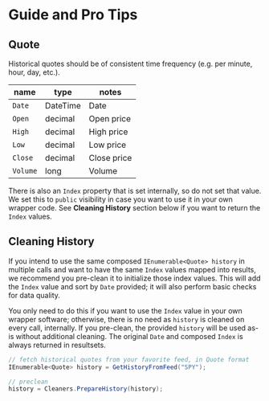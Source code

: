 ﻿# Guide and Pro Tips

## Quote

Historical quotes should be of consistent time frequency (e.g. per minute, hour, day, etc.).

| name | type | notes
| -- |-- |--
| `Date` | DateTime | Date
| `Open` | decimal | Open price
| `High` | decimal | High price
| `Low` | decimal | Low price
| `Close` | decimal | Close price
| `Volume` | long | Volume

There is also an `Index` property that is set internally, so do not set that value.  We set this to `public` visibility in case you want to use it in your own wrapper code.  See **Cleaning History** section below if you want to return the `Index` values.

## Cleaning History

If you intend to use the same composed `IEnumerable<Quote> history` in multiple calls and want to have the same `Index` values mapped into results, we recommend you pre-clean it to initialize those index values.  This will add the `Index` value and sort by `Date` provided; it will also perform basic checks for data quality.

You only need to do this if you want to use the `Index` value in your own wrapper software; otherwise, there is no need as `history` is cleaned on every call, internally.  If you pre-clean, the provided `history` will be used as-is without additional cleaning.  The original `Date` and composed `Index` is always returned in resultsets.

``` C#
// fetch historical quotes from your favorite feed, in Quote format
IEnumerable<Quote> history = GetHistoryFromFeed("SPY");

// preclean
history = Cleaners.PrepareHistory(history);
```